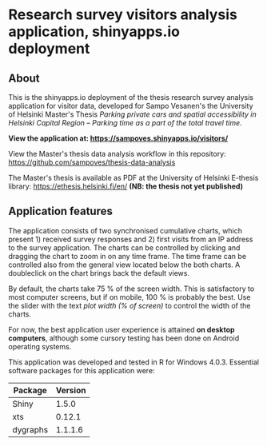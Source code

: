 # Research survey visitors analysis application, shinyapps.io deployment

## About

This is the shinyapps.io deployment of the thesis research survey analysis application for visitor data, developed for Sampo Vesanen's the University of Helsinki Master's Thesis *Parking private cars and spatial accessibility in Helsinki Capital Region – Parking time as a part of the total travel time*.

**View the application at: https://sampoves.shinyapps.io/visitors/**

View the Master's thesis data analysis workflow in this repository: https://github.com/sampoves/thesis-data-analysis

The Master's thesis is available as PDF at the University of Helsinki E-thesis library: https://ethesis.helsinki.fi/en/ **(NB: the thesis not yet published)**

## Application features

The application consists of two synchronised cumulative charts, which present 1) received survey responses and 2) first visits from an IP address to the survey application. The charts can be controlled by clicking and dragging the chart to zoom in on any time frame. The time frame can be controlled also from the general view located below the both charts. A doubleclick on the chart brings back the default views.

By default, the charts take 75 % of the screen width. This is satisfactory to most computer screens, but if on mobile, 100 % is probably the best. Use the slider with the text *plot width (% of screen)* to control the width of the charts.

For now, the best application user experience is attained **on desktop computers**, although some cursory testing has been done on Android operating systems.

This application was developed and tested in R for Windows 4.0.3. Essential software packages for this application were:

| Package | Version |
| --- | --- |
| Shiny | 1.5.0 |
| xts | 0.12.1 |
| dygraphs | 1.1.1.6 |
